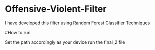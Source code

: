 # Offensive-Violent-Filter
I have developed this filter using Random Forest Classifier Techniques



#How to run




Set the path accordingly as your device
run the final_2 file
